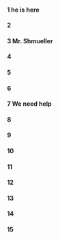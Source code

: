 #### 1 he is here
#### 2
#### 3 Mr. Shmueller 
#### 4
#### 5
#### 6
#### 7 We need help
#### 8
#### 9
#### 10
#### 11
#### 12
#### 13
#### 14
#### 15